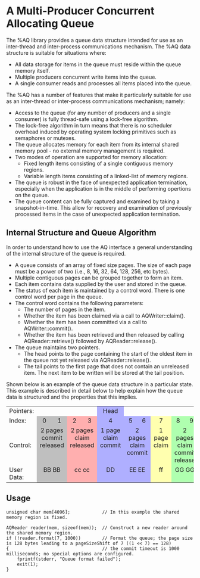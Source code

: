 # A Multi-Producer Concurrent Allocating Queue

The %AQ library provides a queue data structure intended for use as an inter-thread and inter-process communications mechanism.  The %AQ data structure is suitable for situations where:
 - All data storage for items in the queue must reside within the queue memory itself.
 - Multiple producers concurrent write items into the queue.
 - A single consumer reads and processes all items placed into the queue.

The %AQ has a number of features that make it particularly suitable for use as an inter-thread or inter-process communications mechanism; namely:
 - Access to the queue (for any number of producers and a single consumer) is fully thread-safe using a lock-free algorithm.
 - The lock-free algorithm in turn means that there is no scheduler overhead induced by operating system locking primitives such as semaphores or mutexes.
 - The queue allocates memory for each item from its internal shared memory pool - no external memory management is required.
 - Two modes of operation are supported for memory allocation:
    + Fixed length items consisting of a single contiguous memory regions.
    + Variable length items consisting of a linked-list of memory regions.
 - The queue is robust in the face of unexpected application termination, especially when the application is in the middle of performing opertions on the queue.
 - The queue content can be fully captured and examined by taking a snapshot-in-time.  This allow for recovery and examination of previously processed items in the case of unexpected application termination.

## Internal Structure and Queue Algorithm

In order to understand how to use the AQ interface a general understanding of the internal structure of the queue is required.
 - A queue consists of an array of fixed size pages.  The size of each page must be a power of two (i.e., 8, 16, 32, 64, 128, 256, etc bytes).
 - Multiple contiguous pages can be grouped together to form an item.  
 - Each item contains data supplied by the user and stored in the queue.
 - The status of each item is maintained by a control word.  There is one control word per page in the queue.
 - The control word contains the following parameters:
    + The number of pages in the item.
    + Whether the item has been claimed via a call to AQWriter::claim().
    + Whether the item has been committed via a call to AQWriter::commit().
    + Whether the item has been retrieved and then released by calling AQReader::retrieve() followed by AQReader::release().
 - The queue maintains two pointers.  
    + The head points to the page containing the start of the oldest item in the queue not yet released via AQReader::release().
    + The tail points to the first page that does not contain an unreleased item.  The next item to be written will be stored at the tail position.

Shown below is an example of the queue data structure in a particular state.  This example is described in detail below to help explain how the queue data is structured and the properties that this implies.
<table>
<tr>
    <td border="0" width="10%">Pointers:
    <td width="24%" colspan="4">
    <td bgcolor="#AFAFFF" width="6%" align="center">Head
    <td width="36%" colspan="6">
    <td bgcolor="#BFBFBF" width="6%" align="center">Tail
    <td width="18%" colspan="3">
</tr>

<tr>
    <td border="0">Index:</td>
    <td bgcolor="#BFBFBF" valign="middle" align="center">0
    <td bgcolor="#BFBFBF" valign="middle" align="center">1
    <td bgcolor="#FFAFAF" valign="middle" align="center">2
    <td bgcolor="#FFAFAF" valign="middle" align="center">3
    <td bgcolor="#AFAFFF" valign="middle" align="center">4
    <td bgcolor="#AFAFFF" valign="middle" align="center">5
    <td bgcolor="#AFAFFF" valign="middle" align="center">6
    <td bgcolor="#FFFFAF" valign="middle" align="center">7
    <td bgcolor="#AFFFAF" valign="middle" align="center">8
    <td bgcolor="#AFFFAF" valign="middle" align="center">9
    <td bgcolor="#AFAFFF" valign="middle" align="center">10
    <td bgcolor="#BFBFBF" valign="middle" align="center">11
    <td bgcolor="#BFBFBF" valign="middle" align="center">12
    <td bgcolor="#BFBFBF" valign="middle" align="center">13
    <td bgcolor="#8F8F8F" valign="middle" align="center">14
</tr>

<tr>
    <td border="0">Control:</td>
    <td bgcolor="#BFBFBF" valign="top" align="center" colspan="2">2 pages<br>commit<br>released
    <td bgcolor="#FFAFAF" valign="top" align="center" colspan="2">2 pages<br>claim<br>released
    <td bgcolor="#AFAFFF" valign="top" align="center">1 page<br>claim<br>commit
    <td bgcolor="#AFAFFF" valign="top" align="center" colspan="2">2 pages<br>claim<br>commit
    <td bgcolor="#FFFFAF" valign="top" align="center">1 page<br>claim
    <td bgcolor="#AFFFAF" valign="top" align="center" colspan="2">2 pages<br>claim<br>commit<br>release
    <td bgcolor="#AFAFFF" valign="top" align="center">1 page<br>claim<br>commit
    <td bgcolor="#BFBFBF" valign="top" align="center" colspan="3">3 pages<br>commit<br>released
    <td bgcolor="#8F8F8F" valign="top" align="center">waste
</tr>

<tr>
    <td border="0">User Data:</td>
    <td bgcolor="#BFBFBF" valign="top" align="center" colspan="2">BB BB
    <td bgcolor="#FFAFAF" valign="top" align="center" colspan="2">cc cc
    <td bgcolor="#AFAFFF" valign="top" align="center">DD
    <td bgcolor="#AFAFFF" valign="top" align="center" colspan="2">EE EE
    <td bgcolor="#FFFFAF" valign="top" align="center">ff
    <td bgcolor="#AFFFAF" valign="top" align="center" colspan="2">GG GG
    <td bgcolor="#AFAFFF" valign="top" align="center">HH
    <td bgcolor="#BFBFBF" valign="top" align="center" colspan="3">AA AA AA
    <td bgcolor="#8F8F8F">
</tr>

</table>




## Usage

~~~{.cpp}
unsigned char mem[4096];            // In this example the shared memory region is fixed.

AQReader reader(mem, sizeof(mem));  // Construct a new reader around the shared memory region.
if (!reader.format(7, 1000))        // Format the queue; the page size is 128 bytes leading to a pageSizeShift of 7 ((1 << 7) == 128)
{                                   // the commit timeout is 1000 milliseconds; no special options are configured.
    fprintf(stderr, "Queue format failed"); 
    exit(1);
}
~~~
